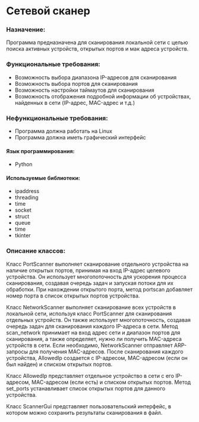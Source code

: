 # Сетевой сканер

### Назначение:

Программа предназначена для сканирования локальной сети с целью поиска активных устройств, открытых портов и мак адреса
устройств.

### Функциональные требования:

- Возможность выбора диапазона IP-адресов для сканирования
- Возможность выбора портов для сканирования
- Возможность настройки таймаутов для сканирования
- Возможность отображения подробной информации об устройствах, найденных в сети (IP-адрес, MAC-адрес и т.д.)


### Нефункциональные требования:

- Программа должна работать на Linux
- Программа должна иметь графический интерфейс

#### Язык программирования:

- Python

#### Используемые библиотеки:

- ipaddress
- threading
- time
- socket
- struct
- queue
- time
- tkinter

### Описание классов:

Класс PortScanner выполняет сканирование отдельного устройства на наличие открытых портов, принимая на вход IP-адрес целевого устройства. Он использует многопоточность для ускорения процесса сканирования, создавая очередь задач и запуская потоки для их обработки. При нахождении открытого порта, метод portscan добавляет номер порта в список открытых портов устройства.

Класс NetworkScanner выполняет сканирование всех устройств в локальной сети, используя класс PortScanner для сканирования отдельных устройств. Он также использует многопоточность, создавая очередь задач для сканирования каждого IP-адреса в сети. Метод scan_network принимает на вход адрес сети и диапазон портов для сканирования, а также определяет, нужно ли получить MAC-адреса устройств в сети. Если необходимо, NetworkScanner отправляет ARP-запросы для получения MAC-адресов. После сканирования каждого устройства, AllowedIp создается с IP-адресом, MAC-адресом (если он был найден) и списком открытых портов.

Класс AllowedIp представляет отдельное устройство в сети с его IP-адресом, MAC-адресом (если есть) и списком открытых портов. Метод set_ports устанавливает список открытых портов для данного устройства.

Класс ScannerGui представляет пользовательский интерфейс, в котором можно сохранить результаты сканирования в файл.
